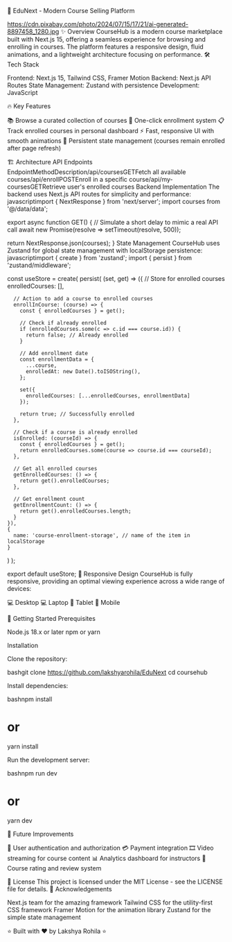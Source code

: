 🚀 EduNext - Modern Course Selling Platform

https://cdn.pixabay.com/photo/2024/07/15/17/21/ai-generated-8897458_1280.jpg
✨ Overview
CourseHub is a modern course marketplace built with Next.js 15, offering a seamless experience for browsing and enrolling in courses. The platform features a responsive design, fluid animations, and a lightweight architecture focusing on performance.
🛠️ Tech Stack

Frontend: Next.js 15, Tailwind CSS, Framer Motion
Backend: Next.js API Routes
State Management: Zustand with persistence
Development: JavaScript

🔥 Key Features

📚 Browse a curated collection of courses
🔖 One-click enrollment system
📋 Track enrolled courses in personal dashboard
⚡ Fast, responsive UI with smooth animations
💾 Persistent state management (courses remain enrolled after page refresh)

🏗️ Architecture
API Endpoints
EndpointMethodDescription/api/coursesGETFetch all available courses/api/enrollPOSTEnroll in a specific course/api/my-coursesGETRetrieve user's enrolled courses
Backend Implementation
The backend uses Next.js API routes for simplicity and performance:
javascriptimport { NextResponse } from 'next/server';
import courses from '@/data/data';

export async function GET() {
  // Simulate a short delay to mimic a real API call
  await new Promise(resolve => setTimeout(resolve, 500));
  
  return NextResponse.json(courses);
}
State Management
CourseHub uses Zustand for global state management with localStorage persistence:
javascriptimport { create } from 'zustand';
import { persist } from 'zustand/middleware';

const useStore = create(
  persist(
    (set, get) => ({
      // Store for enrolled courses
      enrolledCourses: [],
      
      // Action to add a course to enrolled courses
      enrollInCourse: (course) => {
        const { enrolledCourses } = get();
        
        // Check if already enrolled
        if (enrolledCourses.some(c => c.id === course.id)) {
          return false; // Already enrolled
        }
        
        // Add enrollment date
        const enrollmentData = {
          ...course,
          enrolledAt: new Date().toISOString(),
        };
        
        set({ 
          enrolledCourses: [...enrolledCourses, enrollmentData]
        });
        
        return true; // Successfully enrolled
      },
      
      // Check if a course is already enrolled
      isEnrolled: (courseId) => {
        const { enrolledCourses } = get();
        return enrolledCourses.some(course => course.id === courseId);
      },
      
      // Get all enrolled courses
      getEnrolledCourses: () => {
        return get().enrolledCourses;
      },
      
      // Get enrollment count
      getEnrollmentCount: () => {
        return get().enrolledCourses.length;
      }
    }),
    {
      name: 'course-enrollment-storage', // name of the item in localStorage
    }
  )
);

export default useStore;
📱 Responsive Design
CourseHub is fully responsive, providing an optimal viewing experience across a wide range of devices:

💻 Desktop
💻 Laptop
📱 Tablet
📱 Mobile

🚀 Getting Started
Prerequisites

Node.js 18.x or later
npm or yarn

Installation

Clone the repository:

bashgit clone https://github.com/lakshyarohila/EduNext
cd coursehub

Install dependencies:

bashnpm install
# or
yarn install

Run the development server:

bashnpm run dev
# or
yarn dev



🔮 Future Improvements

🔐 User authentication and authorization
💳 Payment integration
🎞️ Video streaming for course content
📊 Analytics dashboard for instructors
📝 Course rating and review system

📝 License
This project is licensed under the MIT License - see the LICENSE file for details.
👏 Acknowledgements

Next.js team for the amazing framework
Tailwind CSS for the utility-first CSS framework
Framer Motion for the animation library
Zustand for the simple state management


⭐ Built with ❤️ by Lakshya Rohila ⭐